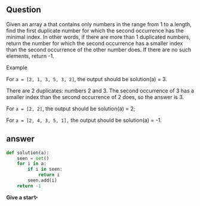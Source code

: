 ## Question 
Given an array a that contains only numbers in the range from 1 to a.length, find the first duplicate number for which the second occurrence has the minimal index. In other words, if there are more than 1 duplicated numbers, return the number for which the second occurrence has a smaller index than the second occurrence of the other number does. If there are no such elements, return -1.

Example

For `a = [2, 1, 3, 5, 3, 2]`, the output should be solution(a) = 3.

There are 2 duplicates: numbers 2 and 3. The second occurrence of 3 has a smaller index than the second occurrence of 2 does, so the answer is 3.

For `a = [2, 2]`, the output should be solution(a) = 2;

For `a = [2, 4, 3, 5, 1],` the output should be solution(a) = -1.


## answer 

```python
def solution(a):
    seen = set()
    for i in a:
        if i in seen:
            return i
        seen.add(i)
    return -1
```



**Give a star✨**
